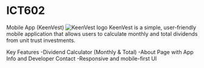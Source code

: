 # ICT602
Mobile App (KeenVest)
![KeenVest logo](https://github.com/user-attachments/assets/9eb9cae5-9a5a-499e-ace8-412eee1fdf1e)
KeenVest is a simple, user-friendly mobile application that allows users to calculate monthly and total dividends from unit trust investments. 

Key Features
-Dividend Calculator (Monthly & Total)
-About Page with App Info and Developer Contact
-Responsive and mobile-first UI


